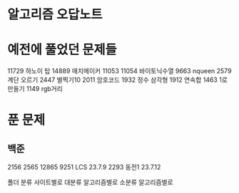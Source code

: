 # 알고리즘 오답노트

# 예전에 풀었던 문제들

11729 하노이 탑
14889 매치메이커
11053 11054 바이토닉수열
9663 nqueen
2579 계단 오르기
2447 별찍기10
2011 암호코드
1932 정수 삼각형
1912 연속합
1463 1로 만들기
1149 rgb거리

# 푼 문제
## 백준
2156 2565 12865
9251 LCS 23.7.9
2293 동전1 23.7.12

폴더 분류
사이트별로
대분류 알고리즘별로
소분류 알고리즘별로
